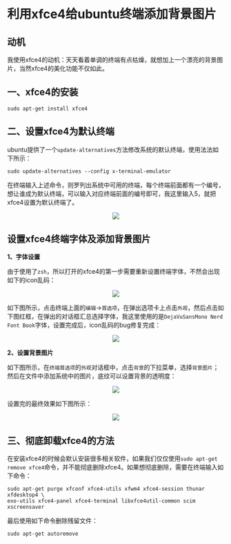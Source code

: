 
# 利用xfce4给ubuntu终端添加背景图片

## 动机
我使用xfce4的动机：天天看着单调的终端有点枯燥，就想加上一个漂亮的背景图片，当然xfce4的美化功能不仅如此。

## 一、xfce4的安装
```
sudo apt-get install xfce4
```

## 二、设置xfce4为默认终端

ubuntu提供了一个`update-alternatives`方法修改系统的默认终端，使用法法如下所示：

```
sudo update-alternatives --config x-terminal-emulator
```

在终端输入上述命令，则罗列出系统中可用的终端，每个终端前面都有一个编号，想让谁成为默认终端，可以输入对应终端前面的编号即可，我这里输入5，就把xfce4设置为默认终端了。

<div align=center><img src="../../FullStack/assets/Linux/设置xfce4为默认终端.png"></div>


## 设置xfce4终端字体及添加背景图片

**1、字体设置**

由于使用了`zsh`，所以打开的xfce4的第一步需要重新设置终端字体，不然会出现如下的icon乱码：

<div align=center><img src="../../FullStack/assets/Linux/终端icon乱码.png"></div>

如下图所示，点击终端上面的`编辑`$\to$`首选项`，在弹出选项卡上点击`外观`，然后点击如下图红框，在弹出的对话框汇总选择字体，我这里使用的是`DejaVuSansMono Nerd Font Book`字体，设置完成后，icon乱码的bug修复完成：

<div align=center><img src="../../FullStack/assets/Linux/xfce4终端字体设置.png"></div>

**2、设置背景图片**

如下图所示，在`终端首选项`的`外观`对话框中，点击`背景`的下拉菜单，选择`背景图片`；然后在文件中添加系统中的图片，底纹可以设置背景的透明度：


<div align=center><img src="../../FullStack/assets/Linux/设置背景图片.png"></div>


设置完的最终效果如下图所示：

<div align=center><img src="../../FullStack/assets/Linux/我设置的终端.png"></div>

## 三、彻底卸载xfce4的方法
在安装xfce4的时候会默认安装很多相关软件，如果我们仅仅使用`sudo apt-get remove xfce4`命令，并不能彻底删除xfce4。如果想彻底删除，需要在终端输入如下命令：

```
sudo apt-get purge xfconf xfce4-utils xfwm4 xfce4-session thunar xfdesktop4 \
exo-utils xfce4-panel xfce4-terminal libxfce4util-common scim xscreensaver
```

最后使用如下命令删除残留文件：

```
sudo apt-get autoremove
```